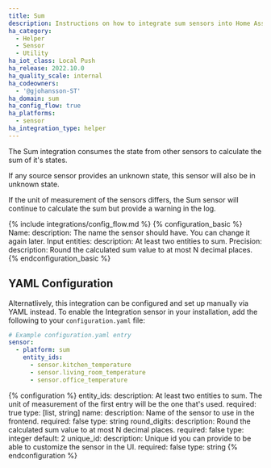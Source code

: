 ```yaml
---
title: Sum
description: Instructions on how to integrate sum sensors into Home Assistant.
ha_category:
  - Helper
  - Sensor
  - Utility
ha_iot_class: Local Push
ha_release: 2022.10.0
ha_quality_scale: internal
ha_codeowners:
  - '@gjohansson-ST'
ha_domain: sum
ha_config_flow: true
ha_platforms:
  - sensor
ha_integration_type: helper
---
```


The Sum integration consumes the state from other sensors to calculate the sum of it's states.

If any source sensor provides an unknown state, this sensor will also be in unknown state.

If the unit of measurement of the sensors differs, the Sum sensor will continue to calculate the sum but provide a warning in the log.

{% include integrations/config_flow.md %}
{% configuration_basic %}
Name:
  description: The name the sensor should have. You can change it again later.
Input entities:
  description: At least two entities to sum.
Precision:
  description: Round the calculated sum value to at most N decimal places.
{% endconfiguration_basic %}

## YAML Configuration

Alternatlively, this integration can be configured and set up manually via YAML
instead. To enable the Integration sensor in your installation, add the
following to your `configuration.yaml` file:

```yaml
# Example configuration.yaml entry
sensor:
  - platform: sum
    entity_ids:
      - sensor.kitchen_temperature
      - sensor.living_room_temperature
      - sensor.office_temperature
```

{% configuration %}
entity_ids:
  description: At least two entities to sum. The unit of measurement of the first entry will be the one that's used.
  required: true
  type: [list, string]
name:
  description: Name of the sensor to use in the frontend.
  required: false
  type: string
round_digits:
  description: Round the calculated sum value to at most N decimal places.
  required: false
  type: integer
  default: 2
unique_id:
  description: Unique id you can provide to be able to customize the sensor in the UI.
  required: false
  type: string
{% endconfiguration %}
